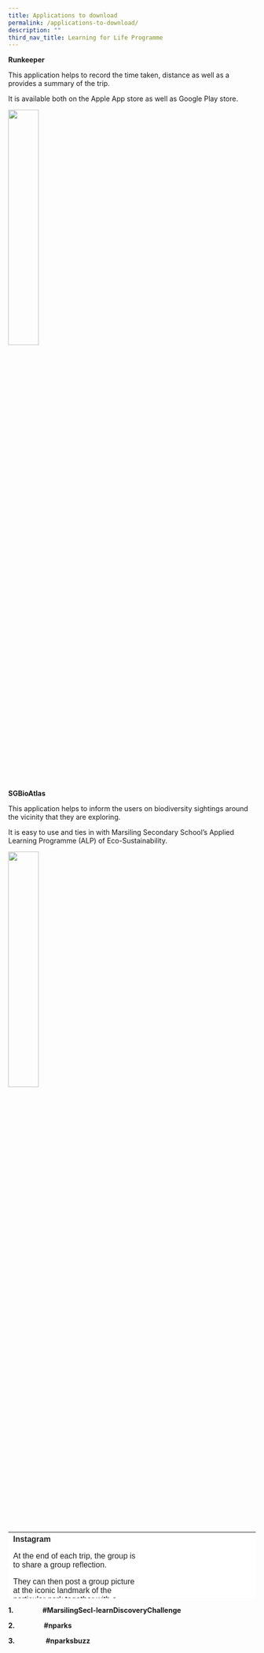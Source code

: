 ```yaml
---
title: Applications to download
permalink: /applications-to-download/
description: ""
third_nav_title: Learning for Life Programme
---
```

**Runkeeper**

This application helps to record the time taken, distance as well as a provides a summary of the trip.

It is available both on the Apple App store as well as Google Play store.

<html>
<body>
<p><a href="/academic-curriculum/applied-learning-programme-alp">
<img src="/images/5%20Reasons%20logo%207.png"  style="width:35%">
</a></p>
</body>
</html>

**SGBioAtlas**

This application helps to inform the users on biodiversity sightings around the vicinity that they are exploring.

It is easy to use and ties in with Marsiling Secondary School’s Applied Learning Programme (ALP) of Eco-Sustainability.

<html>
<body>
<p><a href="/academic-curriculum/applied-learning-programme-alp">
<img src="/images/5%20Reasons%20logo%207.png"  style="width:35%">
</a></p>
</body>
</html>

<table style="box-sizing: inherit; border-collapse: collapse; border-spacing: 0px; max-width: 100%; color: rgb(34, 34, 34); font-family: &quot;Source Sans Pro&quot;, sans-serif; font-size: 16px; font-style: normal; font-variant-ligatures: normal; font-variant-caps: normal; font-weight: 400; letter-spacing: normal; orphans: 2; text-align: start; text-transform: none; white-space: normal; widows: 2; word-spacing: 0px; -webkit-text-stroke-width: 0px; background-color: rgb(255, 255, 255); text-decoration-thickness: initial; text-decoration-style: initial; text-decoration-color: initial; height: 134px; width: 945px;"><tbody style="box-sizing: inherit;"><tr style="box-sizing: inherit; background: rgb(255, 255, 255);"><td style="box-sizing: inherit; padding: 5px 10px; width: 467.229px;"><strong style="box-sizing: inherit; font-weight: bold;">Instagram</strong><p style="box-sizing: inherit; font-size: 1em;"></p><p style="box-sizing: inherit; font-size: 1em;">At the end of each trip, the group is to share a group reflection.</p><p style="box-sizing: inherit; font-size: 1em;">They can then post a group picture at the iconic landmark of the particular park together with a screenshot of their Runkeeper app.</p><p style="box-sizing: inherit; font-size: 1em;">What have you learnt about yourself after this expedition (Values, Challenges)</p><p style="box-sizing: inherit; font-size: 1em;">What have you learnt about this particular place (Nature, history, biodiversity)</p></td><td style="box-sizing: inherit; padding: 5px 10px; width: 459.771px;"></td></tr></tbody></table>

**1.**               **#MarsilingSecI-learnDiscoveryChallenge**

**2.**               **#nparks**

**3.**                **#nparksbuzz**
